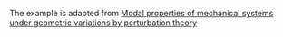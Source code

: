 The example is adapted from [Modal properties of mechanical systems under geometric variations by perturbation theory](https://doi.org/10.1016/j.jsv.2025.118942)

